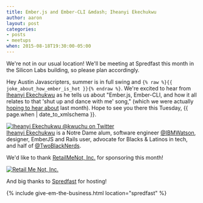 ```yaml
---
title: Ember.js and Ember-CLI &mdash; Iheanyi Ekechukwu
author: aaron
layout: post
categories:
- posts
- meetups
when: 2015-08-18T19:30:00-05:00
---
```


<div class="ajs-box">
  We're not in our usual location! We'll be meeting at Spredfast this month in the Silicon Labs building, so please plan accordingly.
</div>

Hey Austin Javascripters, summer is in full swing and `{% raw %}{{ joke_about_how_ember_is_hot }}{% endraw %}`. We're excited to hear from [Iheanyi Ekechukwu][] as he tells us about "Ember.js, Ember-CLI, and how it all relates to that 'shut up and dance with me' song," (which we were actually [hoping to hear about][] last month). Hope to see you there this Tuesday, <x-date>{{ page.when | date_to_xmlschema }}</x-date>.

<div class="media-object speaker-bio">
  <a href="https://twitter.com/kwuchu">
    <img alt="Iheanyi Ekechukwu @kwuchu on Twitter" src="https://avatars2.githubusercontent.com/u/956631?v=3&s=300" />
  </a>
  <div>
  <a href="https://twitter.com/kwuchu">Iheanyi Ekechukwu</a> is a Notre Dame alum, software engineer <a href="https://twitter.com/ibmwatson">@IBMWatson</a>, designer, EmberJS and Rails user, advocate for Blacks & Latinos in tech, and half of <a href="https://twitter.com/twoblacknerds">@TwoBlackNerds</a>.
  </div>
</div>

We'd like to thank [RetailMeNot, Inc.][] for sponsoring this month!

<div class="sponsor-logo">
  <a href="https://www.retailmenot.com">
    <img src="http://i.imgur.com/GAULdrg.png" alt="Retail Me Not, Inc." />
  </a>
</div>

And big thanks to [Spredfast][] for hosting!

{% include give-em-the-business.html location="spredfast" %}

[Iheanyi Ekechukwu]: http://www.iheanyi.com/
[hoping to hear about]: https://twitter.com/fivetanley/status/623620046338666497
[RetailMeNot, Inc.]: https://www.retailmenot.com
[Spredfast]: https://www.spredfast.com
